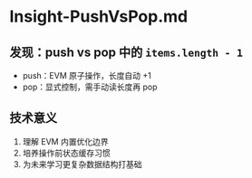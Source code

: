 # Insight-PushVsPop.md

## 发现：push vs pop 中的 `items.length - 1`
- push：EVM 原子操作，长度自动 +1
- pop：显式控制，需手动读长度再 pop

## 技术意义
1. 理解 EVM 内置优化边界
2. 培养操作前状态缓存习惯
3. 为未来学习更复杂数据结构打基础
